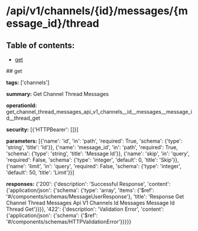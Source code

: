 # /api/v1/channels/{id}/messages/{message_id}/thread

## Table of contents:
- [get](#get)

<a name="get" />
## get

**tags:** ['channels']

**summary:** Get Channel Thread Messages

**operationId:** get_channel_thread_messages_api_v1_channels__id__messages__message_id__thread_get

**security:** [{'HTTPBearer': []}]

**parameters:** [{'name': 'id', 'in': 'path', 'required': True, 'schema': {'type': 'string', 'title': 'Id'}}, {'name': 'message_id', 'in': 'path', 'required': True, 'schema': {'type': 'string', 'title': 'Message Id'}}, {'name': 'skip', 'in': 'query', 'required': False, 'schema': {'type': 'integer', 'default': 0, 'title': 'Skip'}}, {'name': 'limit', 'in': 'query', 'required': False, 'schema': {'type': 'integer', 'default': 50, 'title': 'Limit'}}]

**responses:** {'200': {'description': 'Successful Response', 'content': {'application/json': {'schema': {'type': 'array', 'items': {'$ref': '#/components/schemas/MessageUserResponse'}, 'title': 'Response Get Channel Thread Messages Api V1 Channels  Id  Messages  Message Id  Thread Get'}}}}, '422': {'description': 'Validation Error', 'content': {'application/json': {'schema': {'$ref': '#/components/schemas/HTTPValidationError'}}}}}


